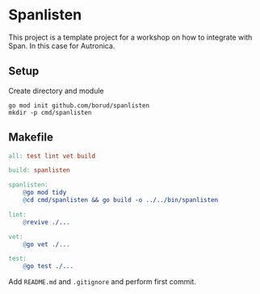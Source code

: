 # Spanlisten

This project is a template project for a workshop on how to integrate with Span.  In this case for Autronica.

## Setup

Create directory and module

    go mod init github.com/borud/spanlisten
    mkdir -p cmd/spanlisten

## Makefile

```Makefile
all: test lint vet build

build: spanlisten

spanlisten:
	@go mod tidy
	@cd cmd/spanlisten && go build -o ../../bin/spanlisten

lint:
	@revive ./...

vet:
	@go vet ./...

test:
	@go test ./...

```

Add `README.md` and `.gitignore` and perform first commit.